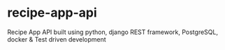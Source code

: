 # recipe-app-api
Recipe App API built using python, django REST framework, PostgreSQL, docker &amp; Test driven development
